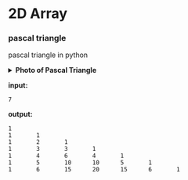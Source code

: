# 2D Array
### pascal triangle
pascal triangle in python
<details>
  <summary><b>Photo of Pascal Triangle</b></summary>
  
  [Pascal Triangle (wikipedia.org)](https://en.wikipedia.org/wiki/Pascal%27s_triangle)
  
  ![image](https://user-images.githubusercontent.com/83751182/129443548-3dfa4769-10dc-493b-af3c-40da1f83a39d.png)
  
  
</details>

**input:**
```
7
```
**output:**
```
1 
1       1 
1       2       1         
1       3       3       1 
1       4       6       4       1
1       5       10      10      5       1
1       6       15      20      15      6       1
```
